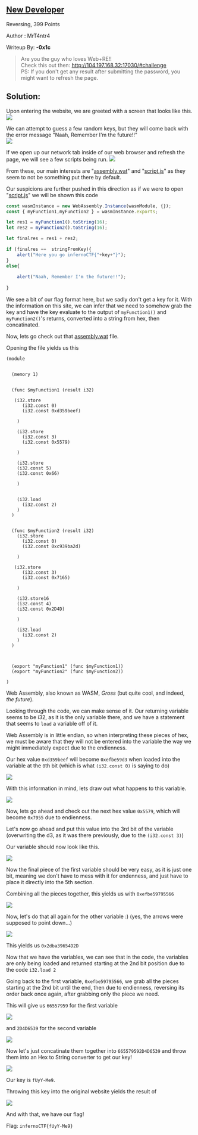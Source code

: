 ## [New Developer](https://infernoctf.live/challenges#New%20Developer)

Reversing, 399 Points

Author : MrT4ntr4

Writeup By: **-0x1c**

>Are you the guy who loves Web+RE!!<br/>
>Check this out then: http://104.197.168.32:17030/#challenge<br/>
PS: If you don't get any result after submitting the password, you might want to refresh the page.

## Solution:
Upon entering the website, we are greeted with a screen that looks like this.
![](images/webcrackme1.png) 

We can attempt to guess a few random keys, but they will come back with the error message "Naah, Remember I'm the future!!"<br/>
![](images/webcrackme2.png) 

If we open up our network tab inside of our web browser and refresh the page, we will see a few scripts being run.
![](images/webcrackme3.png)

From these, our main interests are "[assembly.wat](http://104.197.168.32:17030/challenge/assembly.wat)" and "[script.js](http://104.197.168.32:17030/challenge/script.js)" as they seem to not be something put there by default.

Our suspicions are further pushed in this direction as if we were to open "[script.js](http://104.197.168.32:17030/challenge/script.js)" we will be shown this code

```js
const wasmInstance = new WebAssembly.Instance(wasmModule, {});
const { myFunction1,myFunction2 } = wasmInstance.exports;

let res1 = myFunction1().toString(16);
let res2 = myFunction2().toString(16);

let finalres = res1 + res2;

if (finalres ==  stringFromKey){
	alert("Here you go infernoCTF{"+key+"}");
}
else{
	
	alert("Naah, Remember I'm the future!!");
	
}

```

We see a bit of our flag format here, but we sadly don't get a key for it. 
With the information on this site, we can infer that we need to somehow grab the key and have the key evaluate to the output of `myFunction1()` and `myFunction2()`'s returns, converted into a string from hex, then concatinated.

Now, lets go check out that [assembly.wat](http://104.197.168.32:17030/challenge/assembly.wat) file.

Opening the file yields us this

```wasm
(module


  (memory 1)


  (func $myFunction1 (result i32)

   (i32.store
      (i32.const 0)
      (i32.const 0xd359beef) 

    )

    (i32.store
      (i32.const 3)
      (i32.const 0x5579) 

    )
	
	(i32.store
	(i32.const 5)
	(i32.const 0x66) 

	)


    (i32.load
      (i32.const 2)
    )
  )
  
  
  (func $myFunction2 (result i32)
    (i32.store
      (i32.const 0)
      (i32.const 0xc939ba2d) 

    )

   (i32.store
      (i32.const 3)
      (i32.const 0x7165) 

    )
	
	(i32.store16
	(i32.const 4)
	(i32.const 0x2D4D) 

	)

    (i32.load
      (i32.const 2)
    )
  )
  
  

  (export "myFunction1" (func $myFunction1))
  (export "myFunction2" (func $myFunction2))

)
```

Web Assembly, also known as WASM, *Gross* (but quite cool, and indeed, *the future*).

Looking through the code, we can make sense of it. Our returning variable seems to be i32, as it is the only variable there,
and we have a statement that seems to `load` a variable off of it.

Web Assembly is in little endian, so when interpreting these pieces of hex, we must be aware that they will not be entered into the variable the way we might immediately expect due to the endienness.

Our hex value `0xd359beef` will become `0xefbe59d3` when loaded into the variable at the `0`th bit (which is what `(i32.const 0)` is saying to do)

![](images/webcrackme4.png)

With this information in mind, lets draw out what happens to this variable.

![](images/webcrackme5.png)

Now, lets go ahead and check out the next hex value `0x5579`, which will become `0x7955` due to endienness.

Let's now go ahead and put this value into the 3rd bit of the variable (overwriting the d3, as it was there previously, due to the `(i32.const 3)`)

Our variable should now look like this.

![](images/webcrackme6.png)

Now the final piece of the first variable should be very easy, as it is just one bit, meaning we don't have to mess with it for endenness, and just have to place it directly into the 5th section.

Combining all the pieces together, this yields us with `0xefbe59795566`

![](images/webcrackme7.png)

Now, let's do that all again for the other variable :) (yes, the arrows were supposed to point down...)

![](images/webcrackme8.png)

This yields us `0x2dba39654D2D`

Now that we have the variables, we can see that in the code, the variables are only being loaded and returned starting at the 2nd bit position due to the code `i32.load 2`

Going back to the first variable, `0xefbe59795566`, we grab all the pieces starting at the 2nd bit until the end, then due to endienness, reversing its order back once again, after grabbing only the piece we need.

This will give us `66557959` for the first variable

![](images/webcrackme9.png)

and `2D4D6539` for the second variable

![](images/webcrackme10.png)

Now let's just concatinate them together into `665579592D4D6539` and throw them into an Hex to String converter to get our key!

![](images/webcrackme11.png)

Our key is `fUyY-Me9`.

Throwing this key into the original website yields the result of 

![](images/webcrackme12.png)

And with that, we have our flag!

Flag: `infernoCTF{fUyY-Me9}`

